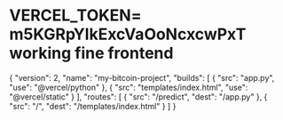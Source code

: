 VERCEL_TOKEN= m5KGRpYlkExcVaOoNcxcwPxT
working fine frontend
===
{
  "version": 2,
  "name": "my-bitcoin-project",
  "builds": [
    { "src": "app.py", "use": "@vercel/python" },
    { "src": "templates/index.html", "use": "@vercel/static" }
  ],
  "routes": [
    { "src": "/predict", "dest": "/app.py" }, 
    { "src": "/", "dest": "/templates/index.html" }
  ]
}